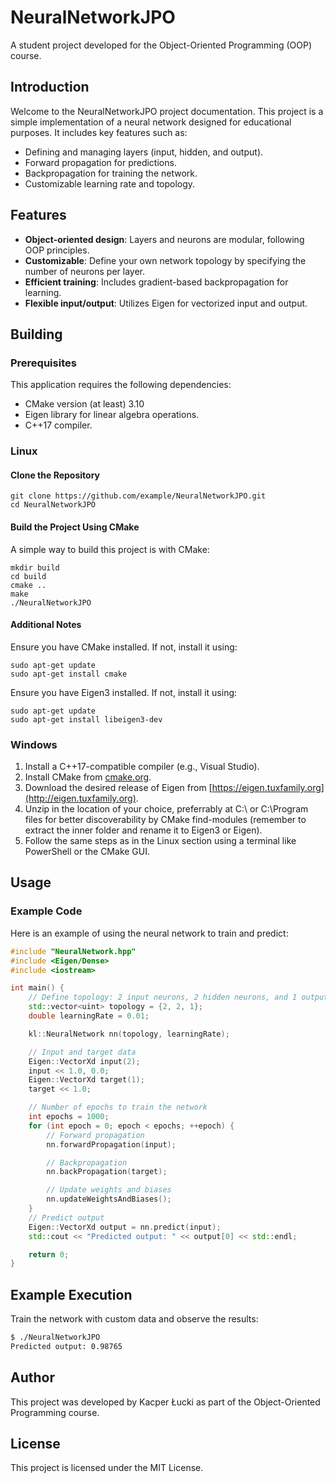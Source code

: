 # NeuralNetworkJPO

A student project developed for the Object-Oriented Programming (OOP) course.

## Introduction

Welcome to the NeuralNetworkJPO project documentation. This project is a simple implementation of a neural network designed for educational purposes. It includes key features such as:
- Defining and managing layers (input, hidden, and output).
- Forward propagation for predictions.
- Backpropagation for training the network.
- Customizable learning rate and topology.

## Features
- **Object-oriented design**: Layers and neurons are modular, following OOP principles.
- **Customizable**: Define your own network topology by specifying the number of neurons per layer.
- **Efficient training**: Includes gradient-based backpropagation for learning.
- **Flexible input/output**: Utilizes Eigen for vectorized input and output.

## Building

### Prerequisites

This application requires the following dependencies:
- CMake version (at least) 3.10
- Eigen library for linear algebra operations.
- C++17 compiler.

### Linux

#### Clone the Repository

    git clone https://github.com/example/NeuralNetworkJPO.git
    cd NeuralNetworkJPO

#### Build the Project Using CMake

A simple way to build this project is with CMake:

    mkdir build
    cd build
    cmake ..
    make
    ./NeuralNetworkJPO

#### Additional Notes

Ensure you have CMake installed. If not, install it using:

    sudo apt-get update
    sudo apt-get install cmake

Ensure you have Eigen3 installed. If not, install it using:

    sudo apt-get update
    sudo apt-get install libeigen3-dev

### Windows

1. Install a C++17-compatible compiler (e.g., Visual Studio).
2. Install CMake from [cmake.org](https://cmake.org/).
3. Download the desired release of Eigen from [https://eigen.tuxfamily.org](http://eigen.tuxfamily.org).
4. Unzip in the location of your choice, preferrably at C:\ or C:\Program files for better discoverability by CMake find-modules (remember to extract the inner folder and rename it to Eigen3 or Eigen).
5. Follow the same steps as in the Linux section using a terminal like PowerShell or the CMake GUI.

## Usage

### Example Code

Here is an example of using the neural network to train and predict:

```cpp
#include "NeuralNetwork.hpp"
#include <Eigen/Dense>
#include <iostream>

int main() {
    // Define topology: 2 input neurons, 2 hidden neurons, and 1 output neuron
    std::vector<uint> topology = {2, 2, 1};
    double learningRate = 0.01;

    kl::NeuralNetwork nn(topology, learningRate);

    // Input and target data
    Eigen::VectorXd input(2);
    input << 1.0, 0.0;
    Eigen::VectorXd target(1);
    target << 1.0;

    // Number of epochs to train the network
    int epochs = 1000;
    for (int epoch = 0; epoch < epochs; ++epoch) {
        // Forward propagation
        nn.forwardPropagation(input);

        // Backpropagation
        nn.backPropagation(target);

        // Update weights and biases
        nn.updateWeightsAndBiases();
    }
    // Predict output
    Eigen::VectorXd output = nn.predict(input);
    std::cout << "Predicted output: " << output[0] << std::endl;

    return 0;
}
```

## Example Execution

Train the network with custom data and observe the results:

```bash
$ ./NeuralNetworkJPO
Predicted output: 0.98765
```

## Author

This project was developed by Kacper Łucki as part of the Object-Oriented Programming course.

## License

This project is licensed under the MIT License.
